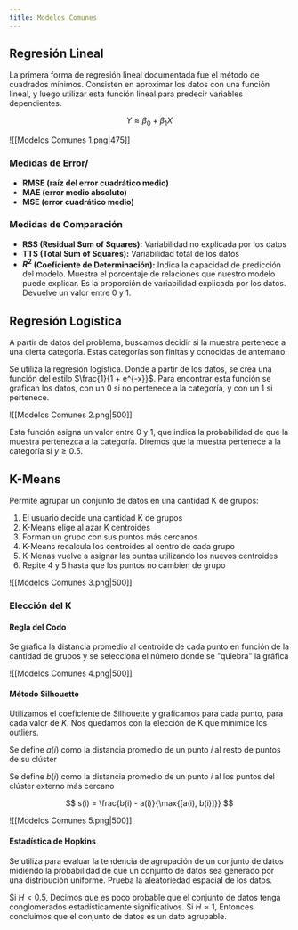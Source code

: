 ```yaml
---
title: Modelos Comunes
---
```


## Regresión Lineal

La primera forma de regresión lineal documentada fue el método de cuadrados mínimos. Consisten en aproximar los datos con una función lineal, y luego utilizar esta función lineal para predecir variables dependientes.

$$
Y \approx \beta_0 + \beta_1 X
$$

![[Modelos Comunes 1.png|475]]

### Medidas de Error/

- **RMSE (raíz del error cuadrático medio)**
- **MAE (error medio absoluto)**
- **MSE (error cuadrático medio)**

### Medidas de Comparación

- **RSS (Residual Sum of Squares):** Variabilidad no explicada por los datos
- **TTS (Total Sum of Squares):** Variabilidad total de los datos
- **$R^2$ (Coeficiente de Determinación):** Indica la capacidad de predicción del modelo. Muestra el porcentaje de relaciones que nuestro modelo puede explicar. Es la proporción de variabilidad explicada por los datos. Devuelve un valor entre 0 y 1.

## Regresión Logística

A partir de datos del problema, buscamos decidir si la muestra pertenece a una cierta categoría. Estas categorías son finitas y conocidas de antemano.

Se utiliza la regresión logística. Donde a partir de los datos, se crea una función del estilo $\frac{1}{1 + e^{-x}}$. Para encontrar esta función se grafican los datos, con un 0 si no pertenece a la categoría, y con un 1 si pertenece.

![[Modelos Comunes 2.png|500]]

Esta función asigna un valor entre 0 y 1, que indica la probabilidad de que la muestra pertenezca a la categoría. Diremos que la muestra pertenece a la categoría si $y \geq 0.5$.

## K-Means

Permite agrupar un conjunto de datos en una cantidad K de grupos:

1. El usuario decide una cantidad K de grupos
2. K-Means elige al azar K centroides
3. Forman un grupo con sus puntos más cercanos
4. K-Means recalcula los centroides al centro de cada grupo
5. K-Menas vuelve a asignar las puntas utilizando los nuevos centroides
6. Repite 4 y 5 hasta que los puntos no cambien de grupo

![[Modelos Comunes 3.png|500]]

### Elección del K

#### Regla del Codo

Se grafica la distancia promedio al centroide de cada punto en función de la cantidad de grupos y se selecciona el número donde se "quiebra" la gráfica

![[Modelos Comunes 4.png|500]]

#### Método Silhouette

Utilizamos el coeficiente de Silhouette y graficamos para cada punto, para cada valor de $K$. Nos quedamos con la elección de K que minimice los outliers.

Se define $a(i)$ como la distancia promedio de un punto $i$ al resto de puntos de su clúster

Se define $b(i)$ como la distancia promedio de un punto $i$ al los puntos del clúster externo más cercano

$$
s(i) = \frac{b(i) - a(i)}{\max{[a(i), b(i)]}}
$$

![[Modelos Comunes 5.png|500]]

#### Estadística de Hopkins

Se utiliza para evaluar la tendencia de agrupación de un conjunto de datos midiendo la probabilidad de que un conjunto de datos sea generado por una distribución uniforme. Prueba la aleatoriedad espacial de los datos.

Si $H < 0.5$, Decimos que es poco probable que el conjunto de datos tenga conglomerados estadísticamente significativos. Si $H \approx 1$, Entonces concluimos que el conjunto de datos es un dato agrupable.
